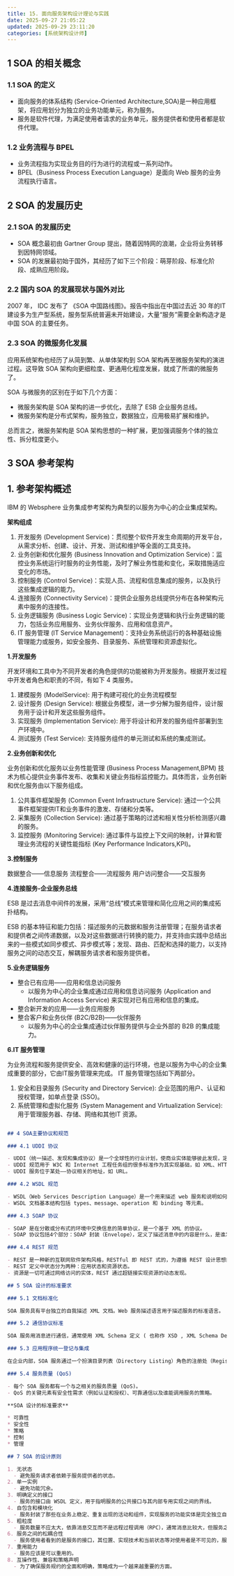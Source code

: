 ```yaml
---
title: 15. 面向服务架构设计理论与实践
date: 2025-09-27 21:05:22
updated: 2025-09-29 23:11:20
categories: [系统架构设计师]
---
```


## 1 SOA 的相关概念

### 1.1 SOA 的定义

- 面向服务的体系结构 (Service-Oriented Architecture,SOA)是一种应用框架，将应用划分为独立的业务功能单元，称为服务。
- 服务是软件代理，为满足使用者请求的业务单元，服务提供者和使用者都是软件代理。

### 1.2 业务流程与 BPEL

- 业务流程指为实现业务目的行为进行的流程或一系列动作。
- BPEL（Business Process Execution Language）是面向 Web 服务的业务流程执行语言。

## 2 SOA 的发展历史

### 2.1 SOA 的发展历史

- SOA 概念最初由 Gartner Group 提出，随着因特网的浪潮，企业将业务转移到因特网领域。
- SOA 的发展最初始于国外，其经历了如下三个阶段：萌芽阶段、标准化阶段、成熟应用阶段。

### 2.2 国内 SOA 的发展现状与国外对比

2007 年， IDC 发布了 《SOA 中国路线图》。报告中指出在中国过去近 30 年的IT建设多为生产型系统，服务型系统普遍未开始建设，大量“服务”需要全新构造才是中国 SOA 的主要任务。

### 2.3 SOA 的微服务化发展

应用系统架构也经历了从简到繁、从单体架构到 SOA 架构再至微服务架构的演进过程。这导致 SOA 架构向更细粒度、更通用化程度发展，就成了所谓的微服务了。 

SOA 与微服务的区别在于如下几个方面：

- 微服务架构是 SOA 架构的进一步优化，去除了 ESB 企业服务总线。
- 微服务架构是分布式架构，服务独立，数据独立，应用极易扩展和维护。

总而言之，微服务架构是 SOA 架构思想的一种扩展，更加强调服务个体的独立性、拆分粒度更小。

## 3 SOA 参考架构

## 1. 参考架构概述

IBM 的 Websphere 业务集成参考架构为典型的以服务为中心的企业集成架构。

**架构组成**

1. 开发服务 (Development Service)：贯彻整个软件开发生命周期的开发平台，从需求分析、创建、设计、开发、测试和维护等全面的工具支持。
1. 业务创新和优化服务 (Business Innovation and Optimization Service)：监控业务系统运行时服务的业务性能，及时了解业务性能和变化，采取措施适应变化的市场。
1. 控制服务 (Control Service)：实现人员、流程和信息集成的服务，以及执行这些集成逻辑的能力。
1. 连接服务 (Connectivity Service)：提供企业服务总线提供分布在各种架构元素中服务的连接性。
1. 业务逻辑服务 (Business Logic Service)：实现业务逻辑和执行业务逻辑的能力，包括业务应用服务、业务伙伴服务、应用和信息资产。
1. IT 服务管理 (IT Service Management)：支持业务系统运行的各种基础设施管理能力或服务，如安全服务、目录服务、系统管理和资源虚拟化。

**1.开发服务**

开发环境和工具中为不同开发者的角色提供的功能被称为开发服务。根据开发过程中开发者角色和职责的不同，有如下 4 类服务。

1. 建模服务 (ModelService): 用于构建可视化的业务流程模型
1. 设计服务 (Design Service): 根据业务模型，进一步分解为服务组件，设计服务用于设计和开发这些服务组件。
1. 实现服务 (Implementation Service): 用于将设计和开发的服务组件部署到生产环境中。
1. 测试服务 (Test Service): 支持服务组件的单元测试和系统的集成测试。

**2.业务创新和优化**

业务创新和优化服务以业务性能管理 (Business Process Management,BPM) 技术为核心提供业务事件发布、收集和关键业务指标监控能力。具体而言，业务创新和优化服务由以下服务组成。

1. 公共事件框架服务 (Common Event Infrastructure Service): 通过一个公共事件框架提供IT和业务事件的激发、存储和分类等。
1. 采集服务 (Collection Service): 通过基于策略的过滤和相关性分析检测感兴趣的服务。
1. 监控服务 (Monitoring Service): 通过事件与监控上下文间的映射，计算和管理业务流程的关键性能指标 (Key Performance Indicators,KPI)。

**3.控制服务**

数据整合——信息服务
流程整合——流程服务
用户访问整合——交互服务

**4.连接服务-企业服务总线**

ESB 是过去消息中间件的发展，采用“总线”模式来管理和简化应用之间的集成拓扑结构。

ESB 的基本特征和能力包括：描述服务的元数据和服务注册管理；在服务请求者和提供者之间传递数据，以及对这些数据进行转换的能力，并支持由实践中总结出来的一些模式如同步模式、异步模式等；发现、路由、匹配和选择的能力，以支持服务之间的动态交互，解耦服务请求者和服务提供者。

**5.业务逻辑服务**

- 整合已有应用——应用和信息访问服务
  * 以服务为中心的企业集成通过应用和信息访问服务 (Application and Information Access Service) 来实现对已有应用和信息的集成。
- 整合新开发的应用——业务应用服务
- 整合客户和业务伙伴 (B2C/B2B)——伙伴服务
  * 以服务为中心的企业集成通过伙伴服务提供与企业外部的 B2B 的集成能力。

**6.IT 服务管理**

为业务流程和服务提供安全、高效和健康的运行环境，也是以服务为中心的企业集成重要的部分，它由IT服务管理来完成。 IT 服务管理包括如下两部分。

1. 安全和目录服务 (Security and Directory Service): 企业范围的用户、认证和授权管理，如单点登录 (SSO)。
1. 系统管理和虚拟化服务 (System Management and Virtualization Service): 用于管理服务器、存储、网络和其他IT 资源。
```markdown

## 4 SOA主要协议和规范

### 4.1 UDDI 协议

- UDDI（统一描述、发现和集成协议）是一个全球性的行业计划，使商业实体能够彼此发现，定义它们怎样在 Internet 上互相作用。
- UDDI 规范用于 W3C 和 Internet 工程任务组的很多标准作为其实现基础，如 XML、HTTP 和 DNS 等协议。
- UDDI 服务位于某处——协议相关的地址，如 URL。

### 4.2 WSDL 规范

- WSDL（Web Services Description Language）是一个用来描述 web 服务和说明如何与 web 服务通信的 XML 语言。
- WSDL 文档基本结构包括 types、message、operation 和 binding 等元素。

### 4.3 SOAP 协议

- SOAP 是在分散或分布式的环境中交换信息的简单协议，是一个基于 XML 的协议。
- SOAP 协议包括4个部分：SOAP 封装（Envelope），定义了描述消息中的内容是什么，是谁发送的，谁应当接收并处理它们以及如何处理它们的框架；SOAP 编码规则（Encoding Rules），用于表示应用程序需要使用的编码的实例；SOAP RPC 表示（RPC Representation）是远程过程调用和应答的规范；SOAP 绑定（Binding），使用底层协议交换信息。

### 4.4 REST 规范

- REST 是一种新的互联网软件架构风格，RESTful 即 REST 式的，为遵循 REST 设计思想同时满足设计约束的一类架构设计或应用程序的统称。
- REST 定义中状态分为两种：应用状态和资源状态。
- 资源是一切可通过网络访问的实体，REST 通过超链接实现资源的动态发现。

## 5 SOA 设计的标准要求

### 5.1 文档标准化

SOA 服务具有平台独立的自我描述 XML 文档。Web 服务描述语言用于描述服务的标准语言。

### 5.2 通信协议标准

SOA 服务用消息进行通信，通常使用 XML Schema 定义 ( 也称作 XSD , XML Schema Definition)。

### 5.3 应用程序统一登记与集成

在企业内部，SOA 服务通过一个扮演目录列表（Directory Listing）角色的注册处（Registry）来维护。

### 5.4 服务质量 (QoS)

- 每个 SOA 服务都有一个与之相关的服务质量 (QoS)。
- QoS 的关键元素有安全性需求（例如认证和授权）、可靠通信以及谁能调用服务的策略。

**SOA 设计的标准要求**

* 可靠性
* 安全性
* 策略
* 控制
* 管理

## 7 SOA 的设计原则

1. 无状态
  - 避免服务请求者依赖于服务提供者的状态。
2. 单一实例
  - 避免功能冗余。
3. 明确定义的接口
  - 服务的接口由 WSDL 定义，用于指明服务的公共接口与其内部专用实现之间的界线。
4. 自包含和模块化
  - 服务封装了那些在业务上稳定、重复出现的活动和组件，实现服务的功能实体是完全独立自主的，独立进行部署、版本控制、自我管理和恢复。
5. 粗粒度
  - 服务数量不应太大，依靠消息交互而不是远程过程调用（RPC），通常消息比较大，但服务之间的交互频度较低。
6. 服务之间的松耦合性
  - 服务使用者看到的是服务的接口，其位置、实现技术和当前状态等对使用者是不可见的，服务私有数据对服务使用者是不可见的。
7. 重用能力
  - 服务应该是可以重用的。
8. 互操作性、兼容和策略声明
  - 为了确保服务规约的全面和明确，策略成为一个越来越重要的方面。
